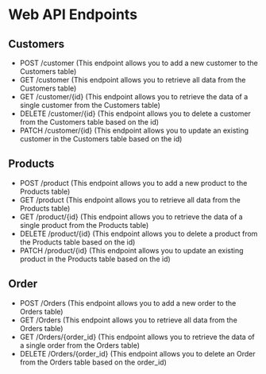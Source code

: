 # Web API Endpoints

## Customers
* POST /customer (This endpoint allows you to add a new customer to the Customers table)
* GET /customer (This endpoint allows you to retrieve all data from the Customers table)
* GET /customer/{id} (This endpoint allows you to retrieve the data of a single customer from the Customers table)
* DELETE /customer/{id} (This endpoint allows you to delete a customer from the Customers table based on the id)
* PATCH /customer/{id} (This endpoint allows you to update an existing customer in the Customers table based on the id)

## Products
* POST /product (This endpoint allows you to add a new product to the Products table)
* GET /product (This endpoint allows you to retrieve all data from the Products table)
* GET /product/{id} (This endpoint allows you to retrieve the data of a single product from the Products table)
* DELETE /product/{id} (This endpoint allows you to delete a product from the Products table based on the id)
* PATCH /product/{id} (This endpoint allows you to update an existing product in the Products table based on the id)

## Order

* POST /Orders (This endpoint allows you to add a new order to the Orders table)
* GET /Orders (This endpoint allows you to retrieve all data from the Orders table)
* GET /Orders/{order_id} (This endpoint allows you to retrieve the data of a single order from the Orders table)
* DELETE /Orders/{order_id} (This endpoint allows you to delete an Order from the Orders table based on the order_id)